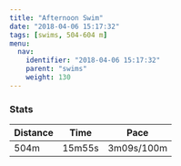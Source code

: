 ```yaml
---
title: "Afternoon Swim"
date: "2018-04-06 15:17:32"
tags: [swims, 504-604 m]
menu:
  nav:
    identifier: "2018-04-06 15:17:32"
    parent: "swims"
    weight: 130
---
```


### Stats

| Distance | Time | Pace |
|----------|------|------|
|504m|15m55s|3m09s/100m|
